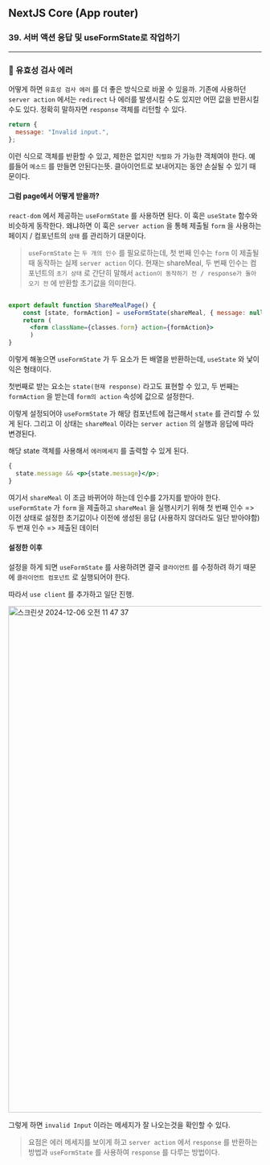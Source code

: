 ## NextJS Core (App router)

### 39. 서버 액션 응답 및 useFormState로 작업하기

---

### 📌 유효성 검사 에러

어떻게 하면 `유효성 검사 에러` 를 더 좋은 방식으로 바꿀 수 있을까.
기존에 사용하던 `server action` 에서는 `redirect` 나 에러를 발생시킬 수도 있지만 어떤 값을 반환시킬 수도 있다.
정확히 말하자면 `response` 객체를 리턴할 수 있다.

```jsx
return {
  message: "Invalid input.",
};
```

이런 식으로 객체를 반환할 수 있고, 제한은 없지만 `직렬화` 가 가능한 객체여야 한다.
예를들어 `메소드` 를 만들면 안된다는뜻. 클아이언트로 보내어지는 동안 손실될 수 있기 때문이다.

#### 그럼 page에서 어떻게 받을까?

`react-dom` 에서 제공하는 `useFormState` 를 사용하면 된다. 이 훅은 `useState` 함수와 비슷하게 동작한다.
왜냐하면 이 훅은 `server action` 을 통해 제출될 `form` 을 사용하는 페이지 / 컴포넌트의 `상태` 를 관리하기 대문이다.

> `useFormState` 는 `두 개의 인수` 를 필요로하는데, 첫 번째 인수는 `form` 이 제출될 때 동작하는 실제 `server action` 이다. 현재는 shareMeal, 두 번째 인수는 컴포넌트의 `초기 상태` 로 간단히 말해서 `action이 동작하기 전 / response가 돌아오기 전` 에 반환할 초기값을 의미한다.

```jsx

export default function ShareMealPage() {
	const [state, formAction] = useFormState(shareMeal, { message: null });
	return (
      <form className={classes.form} action={formAction}>
      )
}
```

이렇게 해놓으면 `useFormState` 가 두 요소가 든 배열을 반환하는데, `useState` 와 낯이 익은 형태이다.

첫번째로 받는 요소는 `state(현재 response)` 라고도 표현할 수 있고, 두 번째는 `formAction` 을 받는데 `form의 action` 속성에 값으로 설정한다.

이렇게 설정되어야 `useFormState` 가 해당 컴포넌트에 접근해서 `state` 를 관리할 수 있게 된다. 그리고 이 상태는 `shareMeal` 이라는 `server action` 의 실행과 응답에 따라 변경된다.

해당 state 객체를 사용해서 `에러메세지` 를 출력할 수 있게 된다.

```jsx
{
  state.message && <p>{state.message}</p>;
}
```

여기서 `shareMeal` 이 조금 바뀌어야 하는데 인수를 2가지를 받아야 한다.
`useFormState` 가 `form` 을 제출하고 `shareMeal` 을 실행시키기 위해
첫 번째 인수 => 이전 상태로 설정한 초기값이나 이전에 생성된 응답 (사용하지 않더라도 일단 받아야함)
두 번재 인수 => 제출된 데이터

#### 설정한 이후

설정을 하게 되면 `useFormState` 를 사용하려면 결국 `클라이언트` 를 수정하려 하기 때문에 `클라이언트 컴포넌트` 로 실행되어야 한다.

따라서 `use client` 를 추가하고 일단 진행.

<img width="1006" alt="스크린샷 2024-12-06 오전 11 47 37" src="https://github.com/user-attachments/assets/b75509bf-149d-47de-889d-5119ba837159">

그렇게 하면 `invalid Input` 이라는 메세지가 잘 나오는것을 확인할 수 있다.

> 요점은 에러 메세지를 보이게 하고 `server action` 에서 `response` 를 반환하는 방법과 `useFormState` 를 사용하여 `response` 를 다루는 방법이다.
